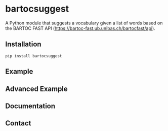 # bartocsuggest

A Python module that suggests a vocabulary given a list of words based on the BARTOC FAST API (https://bartoc-fast.ub.unibas.ch/bartocfast/api).

## Installation

```
pip install bartocsuggest
```

## Example

## Advanced Example

## Documentation

## Contact